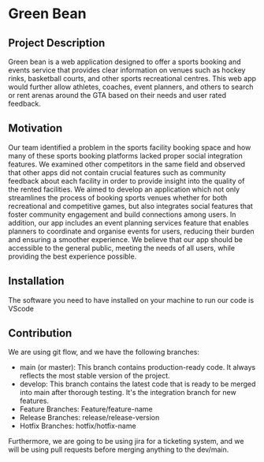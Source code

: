 # Green Bean

## Project Description
Green bean is a web application designed to offer a sports booking and events service that provides clear information on venues such as hockey rinks, basketball courts, and other sports recreational centres. This web app would further allow athletes, coaches, event planners, and others to search or rent arenas around the GTA based on their needs and user rated feedback.

## Motivation
Our team identified a problem in the sports facility booking space and how many of these sports booking platforms lacked proper social integration features. We examined other competitors in the same field and observed that other apps did not contain crucial features such as community feedback about each facility in order to provide insight into the quality of the rented facilities. We aimed to develop an application which not only streamlines the process of booking sports venues whether for both recreational and competitive games, but also integrates social features that foster community engagement and build connections among users. In addition, our app includes an event planning services feature that enables planners to coordinate and organise events for users, reducing their burden and ensuring a smoother experience. We believe that our app should be accessible to the general public, meeting the needs of all users, while providing the best experience possible.

## Installation
The software you need to have installed on your machine to run our code is VScode

## Contribution
We are using git flow, and we have the following branches: 

* main (or master): This branch contains production-ready code. It always reflects the most stable version of the project.
* develop: This branch contains the latest code that is ready to be merged into main after thorough testing. It's the integration branch for new features.
* Feature Branches: Feature/feature-name
* Release Branches: release/release-version
* Hotfix Branches: hotfix/hotfix-name

Furthermore, we are going to be using jira for a ticketing system, and we will be using pull requests before merging anything to the dev/main.
